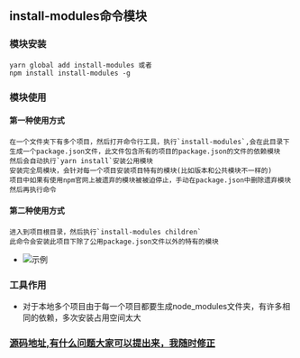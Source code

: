## install-modules命令模块
### 模块安装
```
yarn global add install-modules 或者
npm install install-modules -g
```
### 模块使用
#### 第一种使用方式
```
在一个文件夹下有多个项目，然后打开命令行工具，执行`install-modules`,会在此目录下生成一个package.json文件，此文件包含所有的项目的package.json的文件的依赖模块
然后会自动执行`yarn install`安装公用模块
安装完全局模块，会针对每一个项目安装项目特有的模块(比如版本和公共模块不一样的)
项目中如果有使用npm官网上被遗弃的模块被被迫停止，手动在package.json中删除遗弃模块然后再执行命令
```
#### 第二种使用方式
```
进入到项目根目录，然后执行`install-modules children`
此命令会安装此项目下除了公用package.json文件以外的特有的模块

```
* ![示例](https://github.com/forever-chen/npm_modles/blob/master/install/img/example.jpg?raw=true)
### 工具作用
* 对于本地多个项目由于每一个项目都要生成node_modules文件夹，有许多相同的依赖，多次安装占用空间太大
### [源码地址,有什么问题大家可以提出来，我随时修正](https://github.com/forever-chen/npm_modles/tree/master/install)
